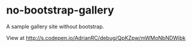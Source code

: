 # no-bootstrap-gallery
A sample gallery site without bootstrap.

View at http://s.codepen.io/AdrianRC/debug/QpKZpw/mWMoNbNDWjbk

